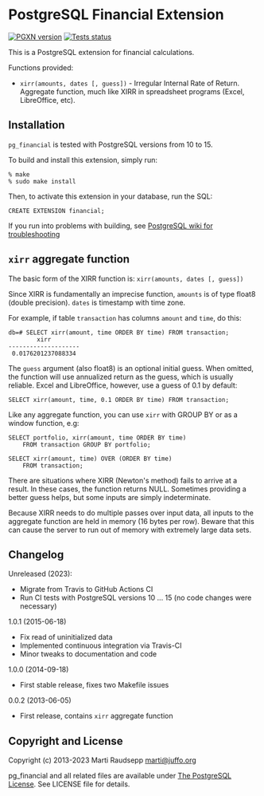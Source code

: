 PostgreSQL Financial Extension
==============================
[![PGXN version](https://badge.fury.io/pg/financial.svg)](https://badge.fury.io/pg/financial)
[![Tests status](https://github.com/intgr/pg_financial/workflows/Tests/badge.svg?branch=master)](https://github.com/intgr/pg_financial/actions?query=workflow:Tests)

This is a PostgreSQL extension for financial calculations.

Functions provided:

* `xirr(amounts, dates [, guess])` - Irregular Internal Rate of Return.
  Aggregate function, much like XIRR in spreadsheet programs (Excel,
  LibreOffice, etc).


Installation
------------

`pg_financial` is tested with PostgreSQL versions from 10 to 15.

To build and install this extension, simply run:

    % make
    % sudo make install

Then, to activate this extension in your database, run the SQL:

    CREATE EXTENSION financial;

If you run into problems with building, see [PostgreSQL wiki for
troubleshooting](https://wiki.postgresql.org/wiki/Extension_build_troubleshooting)


`xirr` aggregate function
-------------------------

The basic form of the XIRR function is: `xirr(amounts, dates [, guess])`

Since XIRR is fundamentally an imprecise function, `amounts` is of type float8
(double precision). `dates` is timestamp with time zone.

For example, if table `transaction` has columns `amount` and `time`, do this:

    db=# SELECT xirr(amount, time ORDER BY time) FROM transaction;
            xirr        
    --------------------
     0.0176201237088334

The `guess` argument (also float8) is an optional initial guess. When omitted,
the function will use annualized return as the guess, which is usually
reliable. Excel and LibreOffice, however, use a guess of 0.1 by default:

    SELECT xirr(amount, time, 0.1 ORDER BY time) FROM transaction;

Like any aggregate function, you can use `xirr` with GROUP BY or as a window
function, e.g:

    SELECT portfolio, xirr(amount, time ORDER BY time)
        FROM transaction GROUP BY portfolio;

    SELECT xirr(amount, time) OVER (ORDER BY time)
        FROM transaction;

There are situations where XIRR (Newton's method) fails to arrive at a result.
In these cases, the function returns NULL. Sometimes providing a better guess
helps, but some inputs are simply indeterminate.

Because XIRR needs to do multiple passes over input data, all inputs to the
aggregate function are held in memory (16 bytes per row). Beware that this can
cause the server to run out of memory with extremely large data sets.

Changelog
---------

Unreleased (2023):

* Migrate from Travis to GitHub Actions CI
* Run CI tests with PostgreSQL versions 10 ... 15
  (no code changes were necessary)

1.0.1 (2015-06-18)

* Fix read of uninitialized data
* Implemented continuous integration via Travis-CI
* Minor tweaks to documentation and code

1.0.0 (2014-09-18)

* First stable release, fixes two Makefile issues

0.0.2 (2013-06-05)

* First release, contains `xirr` aggregate function

Copyright and License
---------------------

Copyright (c) 2013-2023 Marti Raudsepp <marti@juffo.org>

pg\_financial and all related files are available under [The PostgreSQL
License](http://www.opensource.org/licenses/PostgreSQL). See LICENSE file for
details.

